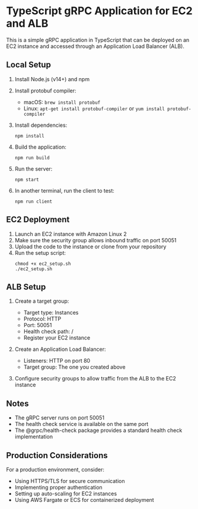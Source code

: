# TypeScript gRPC Application for EC2 and ALB

This is a simple gRPC application in TypeScript that can be deployed on an EC2 instance and accessed through an Application Load Balancer (ALB).

## Local Setup

1. Install Node.js (v14+) and npm
2. Install protobuf compiler:
   - macOS: `brew install protobuf`
   - Linux: `apt-get install protobuf-compiler` or `yum install protobuf-compiler`

3. Install dependencies:
   ```
   npm install
   ```

4. Build the application:
   ```
   npm run build
   ```

5. Run the server:
   ```
   npm start
   ```

6. In another terminal, run the client to test:
   ```
   npm run client
   ```

## EC2 Deployment

1. Launch an EC2 instance with Amazon Linux 2
2. Make sure the security group allows inbound traffic on port 50051
3. Upload the code to the instance or clone from your repository
4. Run the setup script:
   ```
   chmod +x ec2_setup.sh
   ./ec2_setup.sh
   ```

## ALB Setup

1. Create a target group:
   - Target type: Instances
   - Protocol: HTTP
   - Port: 50051
   - Health check path: /
   - Register your EC2 instance

2. Create an Application Load Balancer:
   - Listeners: HTTP on port 80
   - Target group: The one you created above

3. Configure security groups to allow traffic from the ALB to the EC2 instance

## Notes

- The gRPC server runs on port 50051
- The health check service is available on the same port
- The @grpc/health-check package provides a standard health check implementation

## Production Considerations

For a production environment, consider:
- Using HTTPS/TLS for secure communication
- Implementing proper authentication
- Setting up auto-scaling for EC2 instances
- Using AWS Fargate or ECS for containerized deployment